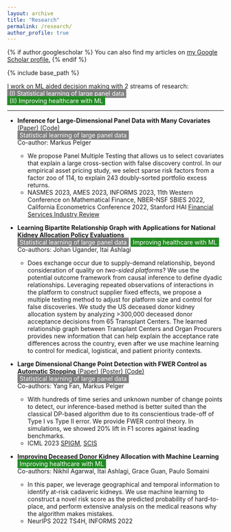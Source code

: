 ```yaml
---
layout: archive
title: "Research"
permalink: /research/
author_profile: true
---
```


{% if author.googlescholar %}
  You can also find my articles on <u><a href="{{author.googlescholar}}">my Google Scholar profile</a>.</u>
{% endif %}

{% include base_path %}

I work on ML aided decision making with 2 streams of research:<br>
<span style="background-color: gray; color: white; padding: 2px 5px;">(I) Statistical learning of large panel data</span><br>
<span style="background-color: #228B22; color: white; padding: 2px 5px;">(II) Improving healthcare with ML</span>

------

* **Inference for Large-Dimensional Panel Data with Many Covariates** [(Paper)](https://papers.ssrn.com/sol3/papers.cfm?abstract_id=4315891) [(Code)](https://github.com/jiachzou/panel_multiple_testing) <br>
	<span style="background-color: gray; color: white; padding: 2px 5px;"> Statistical learning of large panel data</span> <br>
	Co-author: Markus Pelger <br>
    - We propose Panel Multiple Testing that allows us to select covariates that explain a large cross-section with false discovery control. In our empirical asset pricing study, we select sparse risk factors from a factor zoo of 114, to explain 243 doubly-sorted portfolio excess returns. 
    - NASMES 2023, AMES 2023, INFORMS 2023, 11th Western Conference on Mathematical Finance, NBER-NSF SBIES 2022, California Econometrics Conference 2022, Stanford HAI [Financial Services Industry Review](https://hai.stanford.edu/industry-brief-financial-services-and-ai)

* **Learning Bipartite Relationship Graph with Applications for National Kidney Allocation Policy Evaluations** <br>
    <span style="background-color: gray; color: white; padding: 2px 5px;"> Statistical learning of large panel data</span> <span style="background-color: #228B22; color: white; padding: 2px 5px;"> Improving healthcare with ML</span>
	Co-authors: Johan Ugander, Itai Ashlagi <br>
    - Does exchange occur due to supply-demand relationship, beyond consideration of quality on _two-sided platforms_?  We use the potential outcome framework from causal inference to define dyadic relationships. Leveraging repeated observations of interactions in the platform to construct supplier fixed effects, we propose a multiple testing method to adjust for platform size and control for false discoveries. We study the US deceased donor kidney allocation system by analyzing >300,000 deceased donor acceptance decisions from 65 Transplant Centers. The learned relationship graph between Transplant Centers and Organ Procurers provides new information that can help explain the acceptance rate differences across the country, even after we use machine learning to control for medical, logistical, and patient priority contexts.

* **Large Dimensional Change Point Detection with FWER Control as Automatic Stopping** [(Paper)](https://drive.google.com/file/d/15SotyMqpWBUTrwaCpzNGron2F4uz1wdL/view?usp=sharing) [(Poster)](https://drive.google.com/file/d/14xcom92GMaCcFZpjLXblOc4K5FlCr6rP/view?usp=sharing) [(Code)](https://github.com/yfan7/panel_CPD) <br>
	<span style="background-color: gray; color: white; padding: 2px 5px;"> Statistical learning of large panel data</span> <br>
	Co-authors: Yang Fan, Markus Pelger <br>
    - With hundreds of time series and unknown number of change points to detect, our inference-based method is better suited than the classical DP-based algorithm due to its conscientious trade-off of Type I vs Type II error. We provide FWER control theory. In simulations, we showed 20% lift in F1 scores against leading benchmarks.
    - ICML 2023 [SPIGM](https://spigmworkshop.github.io/), [SCIS](https://sites.google.com/view/scis-workshop-23)

* **Improving Deceased Donor Kidney Allocation with Machine Learning**<br>
    <span style="background-color: #228B22; color: white; padding: 2px 5px;"> Improving healthcare with ML</span> <br>	Co-authors: Nikhil Agarwal, Itai Ashlagi, Grace Guan, Paulo Somaini<br>
    - In this paper, we leverage geographical and temporal information to identify at-risk cadaveric kidneys. We use machine learning to construct a novel risk score as the predicted probability of hard-to-place, and perform extensive analysis on the medical reasons why the algorithm makes mistakes.
    - NeurIPS 2022 TS4H, INFORMS 2022

